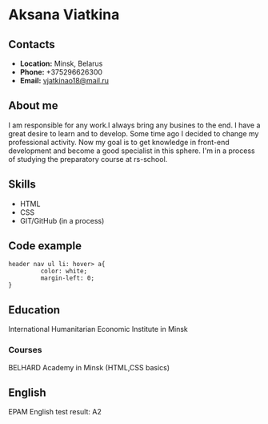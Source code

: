 # **Aksana Viatkina** #

## **Contacts** ##
* **Location:** Minsk, Belarus
* **Phone:** +375296626300
* **Email:** vjatkinao18@mail.ru


## **About me** ##
I am responsible for any work.I always bring any busines to
the end. I have a great desire to learn and to develop.
Some time ago I decided to change my professional activity.
Now my goal is to get knowledge in front-end development and
become a good specialist in this sphere. I'm in a process of studying
the preparatory course at rs-school.


## **Skills** ##
+ HTML
+ CSS
+ GIT/GitHub \(in a process\)


## **Code example** ##
```
header nav ul li: hover> a{
         color: white;
         margin-left: 0;
}
```

## **Education** ##
International Humanitarian Economic Institute in Minsk
### **Courses** ###
BELHARD Academy in Minsk \(HTML,CSS basics\)


## **English** ##
EPAM English test result: A2

